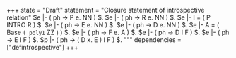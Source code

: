 +++
state = "Draft"
statement = "Closure statement of introspective relation"
$e |- ( ph -> P e. NN ) $.
$e |- ( ph -> R e. NN ) $.
$e |- I = ( P INTRO R ) $.
$e |- ( ph -> E e. NN ) $.
$e |- ( ph -> D e. NN ) $.
$e |- A = ( Base ` ( poly1 ` ZZ ) ) $.
$e |- ( ph -> F e. A ) $.
$e |- ( ph -> D I F ) $.
$e |- ( ph -> E I F ) $.
$p |- ( ph -> ( D x. E ) I F ) $.
"""
dependencies = ["defintrospective"]
+++

